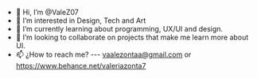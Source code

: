- 👋 Hi, I’m @ValeZ07
- 👀 I’m interested in Design, Tech and Art
- 🌱 I’m currently learning about programming, UX/UI and design.
- 💞️ I’m looking to collaborate on projects that make me learn more about UI.
- 📫 ¿How to reach me? --- vaalezontaa@gmail.com or https://www.behance.net/valeriazonta7

<!---
ValeZ07/ValeZ07 is a ✨ special ✨ repository because its `README.md` (this file) appears on your GitHub profile.
You can click the Preview link to take a look at your changes.
--->
